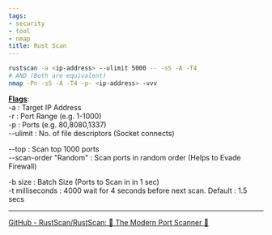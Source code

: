 ```yaml
---
tags:
- security
- tool
- nmap
title: Rust Scan
---
```


````bash
rustscan -a <ip-address> --ulimit 5000 -- -sS -A -T4
# AND (Both are equivalent)
nmap -Pn -sS -A -T4 -p- <ip-address> -vvv
````

**<u>Flags</u>**:  
-a : Target IP Address  
-r : Port Range (e.g. 1-1000)  
-p : Ports (e.g. 80,8080,1337)  
--ulimit : No. of file descriptors (Socket connects)

--top : Scan top 1000 ports  
--scan-order "Random" : Scan ports in random order (Helps to Evade Firewall)

-b size : Batch Size (Ports to Scan in in 1 sec)  
-t milliseconds : 4000 wait for 4 seconds before next scan. Default : 1.5 secs

---

[GitHub - RustScan/RustScan: 🤖 The Modern Port Scanner 🤖](https://github.com/RustScan/RustScan)